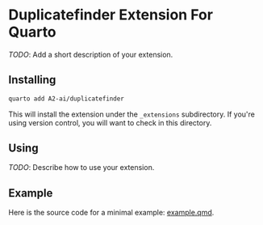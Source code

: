 # Duplicatefinder Extension For Quarto

_TODO_: Add a short description of your extension.

## Installing

```bash
quarto add A2-ai/duplicatefinder
```

This will install the extension under the `_extensions` subdirectory.
If you're using version control, you will want to check in this directory.

## Using

_TODO_: Describe how to use your extension.

## Example

Here is the source code for a minimal example: [example.qmd](example.qmd).

